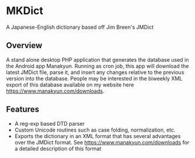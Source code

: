 # MKDict
A Japanese-English dictionary based off Jim Breen's JMDict

## Overview
A stand alone desktop PHP application that generates the database used in the Android app Manakyun. Running as cron job, this app will download the latest JMDict file, parse it, and insert any changes relative to the previous version into the database. People may be interested in the biweekly XML export of this database available on my website here https://www.manakyun.com/downloads.

## Features
* A reg-exp based DTD parser
* Custom Unicode routines such as case folding, normalization, etc.
* Exports the dictionary in an XML format that has several advantages over the JMDict format. See https://www.manakyun.com/downloads for a detailed description of this format
